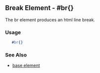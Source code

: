 

## Break Element - #br{}

  The br element produces an html line break.

### Usage

```erlang
   #br{}

```

### See Also

 *  [base element](./base_element.html)

 
